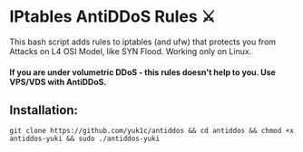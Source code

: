 # IPtables AntiDDoS Rules ⚔️
This bash script adds rules to iptables (and ufw) that protects you from Attacks on L4 OSI Model, like SYN Flood. Working only on Linux.

#### If you are under volumetric DDoS - this rules doesn't help to you. Use VPS/VDS with AntiDDoS.

## Installation:
```
git clone https://github.com/yuk1c/antiddos && cd antiddos && chmod +x antiddos-yuki && sudo ./antiddos-yuki
```
